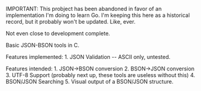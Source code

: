 IMPORTANT:  This probject has been abandoned in favor of an implementation I'm doing to learn Go.  I'm keeping this here as a historical record, but it probably won't be updated.  Like, ever.

Not even close to development complete.

Basic JSON-BSON tools in C.

Features implemented:
	1.  JSON Validation -- ASCII only, untested.

Features intended:
	1.  JSON->BSON conversion
	2.  BSON->JSON conversion
	3.  UTF-8 Support (probably next up, these tools are useless without this)
	4.  BSON/JSON Searching
	5.  Visual output of a BSON/JSON structure.
